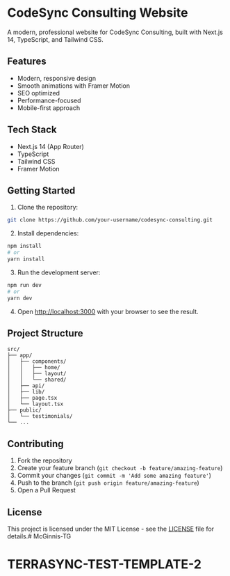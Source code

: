 # CodeSync Consulting Website

A modern, professional website for CodeSync Consulting, built with Next.js 14, TypeScript, and Tailwind CSS.

## Features

- Modern, responsive design
- Smooth animations with Framer Motion
- SEO optimized
- Performance-focused
- Mobile-first approach

## Tech Stack

- Next.js 14 (App Router)
- TypeScript
- Tailwind CSS
- Framer Motion

## Getting Started

1. Clone the repository:
```bash
git clone https://github.com/your-username/codesync-consulting.git
```

2. Install dependencies:
```bash
npm install
# or
yarn install
```

3. Run the development server:
```bash
npm run dev
# or
yarn dev
```

4. Open [http://localhost:3000](http://localhost:3000) with your browser to see the result.

## Project Structure

```
src/
├── app/
│   ├── components/
│   │   ├── home/
│   │   ├── layout/
│   │   └── shared/
│   ├── api/
│   ├── lib/
│   ├── page.tsx
│   └── layout.tsx
├── public/
│   └── testimonials/
└── ...
```

## Contributing

1. Fork the repository
2. Create your feature branch (`git checkout -b feature/amazing-feature`)
3. Commit your changes (`git commit -m 'Add some amazing feature'`)
4. Push to the branch (`git push origin feature/amazing-feature`)
5. Open a Pull Request

## License

This project is licensed under the MIT License - see the [LICENSE](LICENSE) file for details.# McGinnis-TG
# TERRASYNC-TEST-TEMPLATE-2
